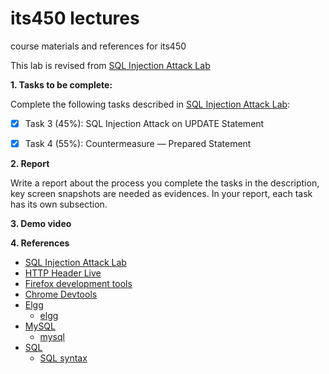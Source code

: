 # its450 lectures

course materials and references for its450

This lab is revised from [SQL Injection Attack Lab](https://seedsecuritylabs.org/Labs_16.04/Web/Web_SQL_Injection/)

**1. Tasks to be complete:**

Complete the following tasks described in [SQL Injection Attack Lab](../lab11/refs/WebSQLInjection.pdf):


- [x] Task 3 (45%): SQL Injection Attack on UPDATE Statement
- [x] Task 4 (55%): Countermeasure — Prepared Statement


**2. Report**

Write a report about the process you complete the tasks in the description, key screen snapshots are needed as evidences. In your report, each task has its own subsection.


**3. Demo video**


**4. References**
* [SQL Injection Attack Lab](https://seedsecuritylabs.org/Labs_16.04/Web/Web_SQL_Injection/)
* [HTTP Header Live](https://addons.mozilla.org/en-US/firefox/addon/http-header-live/)
* [Firefox development tools](https://developer.mozilla.org/en-US/docs/Tools)
* [Chrome Devtools](https://developers.google.com/web/tools/chrome-devtools)
* [Elgg](https://en.wikipedia.org/wiki/Elgg_(software))
  * [elgg](https://elgg.org/)
* [MySQL](https://en.wikipedia.org/wiki/MySQL)
  * [mysql](https://www.mysql.com/)
* [SQL](https://en.wikipedia.org/wiki/SQL)
  * [SQL syntax](https://en.wikipedia.org/wiki/SQL_syntax)